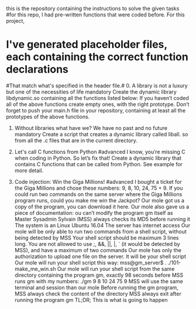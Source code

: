 this is the repository containing the instructions to solve the given tasks
#for this repo, I had pre-written functions that were coded before. For this project,
# I've generated placeholder files, each containing the correct function declarations 
#That  match what's specified in the header file.#
0. A library is not a luxury but one of the necessities of life
mandatory
Create the dynamic library libdynamic.so containing all the functions listed below:
If you haven’t coded all of the above functions create empty ones, with the right prototype.
Don’t forget to push your main.h file in your repository,
 containing at least all the prototypes of the above functions.	


1. Without libraries what have we? We have no past and no future
mandatory
Create a script that creates a dynamic library called liball.
so from all the .c files that are in the current directory.


2. Let's call C functions from Python
#advanced
I know, you’re missing C when coding in Python. So let’s fix that!
Create a dynamic library that contains C functions that can be called from Python. See example for more detail.


3. Code injection: Win the Giga Millions!
#advanced
I bought a ticket for the Giga Millions and chose these numbers: 9, 8, 10, 24, 75 + 9.
 If you could run two commands on the same server where the Giga Millions program runs,
 could you make me win the Jackpot?
Our mole got us a copy of the program, you can download it here. 
Our mole also gave us a piece of documentation:
ou can’t modify the program gm itself as Master Sysadmin Sylvain (MSS) always checks its MD5 before running it
The system is an Linux Ubuntu 16.04
The server has internet access
Our mole will be only able to run two commands from a shell script, without being detected by MSS
Your shell script should be maximum 3 lines long.
 You are not allowed to use ;, &&, ||, |, ` (it would be detected by MSS), and have a maximum of two commands
Our mole has only the authorization to upload one file on the server. It will be your shell script
Our mole will run your shell script this way: mss@gm_server$ . ./101-make_me_win.sh
Our mole will run your shell script from the same directory containing the program gm,
exactly 98 seconds before MSS runs gm with my numbers: ./gm 9 8 10 24 75 9
MSS will use the same terminal and session than our mole
Before running the gm program, MSS always check the content of the directory
MSS always exit after running the program gm
TL;DR; This is what is going to happen













